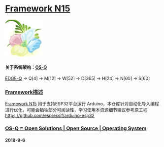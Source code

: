 ﻿# [Framework N15](https://github.com/OS-Q/N15)
[![sites](OS-Q/OS-Q.png)](http://www.OS-Q.com)
#### 关于系统架构：[OS-Q](https://github.com/OS-Q/OS-Q)

[EDGE-Q](https://github.com/OS-Q/EDGE-Q) -> Q[4] -> M[12] -> W[52] -> D[365] -> H[24] -> N[60] -> S[60]

### [Framework描述](https://github.com/OS-Q/N15/wiki) 

[Framework N15](https://github.com/OS-Q/N15) 用于支持ESP32平台运行 Arduino，本仓库针对自动化导入编程进行优化，可能会牺牲部分可阅读性，学习使用本资源细节建议参考原工程  https://github.com/espressif/arduino-esp32

### [OS-Q = Open Solutions | Open Source |  Operating System ](http://www.OS-Q.com/N15)
####  2019-9-6